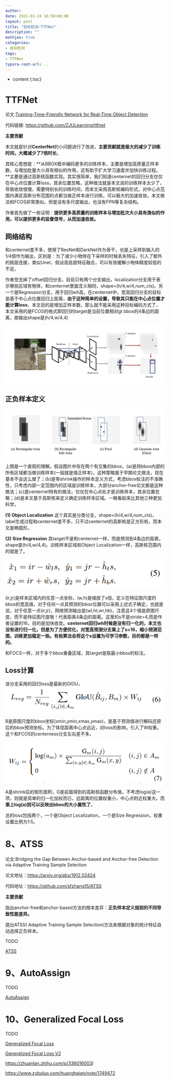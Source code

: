 ```yaml
---
author: 
date: 2021-01-24 16:50+08:00
layout: post
title: "目标检测-TTFNet"
description: ""
mathjax: true
categories:
- 目标检测
tags:
- TTFNet
typora-root-url: ..
---
```


* content
{:toc}
# TTFNet

论文:[Training-Time-Friendly Network for Real-Time Object Detection](https://arxiv.org/abs/1909.00700) 

代码链接: https://github.com/ZJULearning/ttfnet

**主要贡献**

本文就是针对**CenterNet**的小问题进行了改进，**主要贡献就是极大的减少了训练时间，大概减少了7倍时长**。

其核心思想是：**从BBOX框中编码更多的训练样本，主要是增加高质量正样本数，与增加批量大小具有相似的作用，这有助于扩大学习速度并加快训练过程。**主要是通过高斯核函数实现。其实很简单，我们知道centernet的回归分支仅仅在中心点位置计算loss，其余位置忽略，这种做法就是本文说的训练样本太少了，导致收敛很慢，需要特别长的训练时间，而本文采用高斯核编码形式，对中心点范围内满足高斯分布范围的点都当做正样本进行训练，可以极大的加速收敛。本文做法和FCOS非常类似，但是没有多尺度输出，也没有FPN等复杂结构。

作者首先做了一些证明：**提供更多高质量的训练样本与增加批次大小具有类似的作用，可以提供更多的监督信号，从而加速收敛。**

## 网络结构

和centernet差不多，使用了ResNet和DarkNet作为骨干，也是上采样到输入的1/4倍作为输出，区别是：为了减少小物体在下采样的时候丢失特征，引入了额外的挑层连接，类似Unet，假设高低层特征融合，可以有效缓解小物体精度较低的不足。

作者觉去掉了offset回归分支。目前只有两个分支输出，localization分支用于表示哪些区域有物体，和centernet里面含义相同，shape=(h/4,w/4,num_cls)。另一个是Regression分支，用于回归wh高，在centernet中，宽高回归分支的目标是基于中心点位置回归上距离，**由于这种简单的设置，导致其只能在中心点位置才能计算loss**，本文目的是增加正样本数，那么就不能采用这种目标编码方式了，本文采用的是FCOS的格式即回归的target是当前位置相对gt bbox的4条边的距离，故输出shape是(h/4,w/4,4)

![](/assets/objectdetection/img/7/ttf-1.png)

## 正负样本定义

![](/assets/objectdetection/img/7/ttf-2.png)

上图是一个直观的理解。假设图片中存在两个有交集的bbox，(a)是将bbox内部的所有区域都当做训练样本(一般就是值正样本)，这种策略属于早期论文做法，现在基本不会这么做了；(b)是带shrink操作的样本定义方式，考虑bbox标注的不准确性，只考虑内部一定范围内的区域是训练样本，大部分anchor-free论文都是这种做法；(c)是centernet特有的做法，仅仅在中心点处才是训练样本，其余位置忽略；(d)是本文基于高斯核来定义确定训练样本区域。一眼看起来比其他三种更加科学。

**(1) Object Localization** 
 这个其实是分类分支，shape=(h/4,w/4,num_cls)，label生成过程和centernet差不多，只不过centernet的高斯核是正方形核，而本文是椭圆形。

**(2) Size Regression** 
 其target不是和centernet一样，而是预测到4条边的距离，shape是(h/4,w/4,4)。训练样本区域和Object Localization一样，高斯核范围内的就是了。

![](/assets/objectdetection/img/7/ttf-3.png)

(ir,jr)是样本区域内的任意一点坐标，(w,h)是缩放了s倍，定义在特征图尺度的bbox的宽高值，对于任何一点其预测的bbox位置可以采用上述式子确定，也就是说，对于任意一点(ir,jr)，网络预测输出是(wl,ht,wr,hb)，注意这4个值是原图尺度，而不是特征图尺度哦！代表距离4条边的距离。这里的s不是stride=4,而是作者设置的16，目的是加快收敛。**centernet回归wh时候是没有归一化的，本文也没有进行归一化，但是为了方便优化，对宽高预测分支乘上了s=16，缩小预测范围，训练更加稳定一些。有些算法会将这个s设置为可学习参数，目的都是一样的。**

和FOCS一样，对于多个bbox重叠区域，其target是取最小bbox的标注。

## Loss计算

该分支采用的回归loss是最新的GIOU， 
 ![image.png-15.5kB](/assets/objectdetection/img/7/ttf-4.png)

B是原图尺度的bbox坐标(xmin,ymin,xmax,ymax)，是基于预测值进行解码还原后的bbox预测坐标。为了体现距离中心点远近，对loss的影响，引入了W权重。这个和FCOS的centerness分支左右差不多。

![image.png-25.9kB](/assets/objectdetection/img/7/ttf-5.png)

A是shrink后的矩形面积，G是前面得到的高斯核函数分布值，不考虑log(a)这一项，则就是简单的归一化加权而已，远距离的位置权重小，中心点附近权重大。而**乘上log(a)则可以反映出bbox的大小属性了**。

总的loss包括两个，一个是Object Localization，一个是Size Regression，权重设置比例为1:5。

# 8、ATSS

论文:Bridging the Gap Between Anchor-based and Anchor-free Detection via Adaptive Training Sample Selection

论文地址：https://arxiv.org/abs/1912.02424

代码地址：https://github.com/sfzhang15/ATSS

**主要贡献**

指出anchor-free和anchor-based方法的根本差异：**正负样本定义规则的不同导致性能差异。**

提出ATSS( Adaptive Training Sample Selection)方法来根据对象的统计特征自动选择正负样本。

TODO

[ATSS](https://zhuanlan.zhihu.com/p/115407465)

# 9、AutoAssign

TODO

[AutoAssign](https://zhuanlan.zhihu.com/p/158218797)

# 10、Generalized Focal Loss

TODO

[Generalized Focal Loss](https://zhuanlan.zhihu.com/p/147691786)

[Generalized Focal Loss V2](https://zhuanlan.zhihu.com/p/313684358)

https://zhuanlan.zhihu.com/p/336016003)

https://www.zybuluo.com/huanghaian/note/1749472
